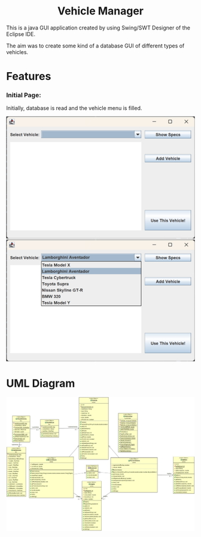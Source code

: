 <h1 align='center'>Vehicle Manager</h1>

This is a java GUI application created by using Swing/SWT Designer of the Eclipse IDE.

The aim was to create some kind of a database GUI of different types of vehicles.

# Features

### Initial Page:

Initially, database is read and the vehicle menu is filled.

<img src="./img/initial-page.png" /> <img src="./img/vehicle-selection.png" /> 

# UML Diagram

![Alt Text](https://github.com/bariscihanoglu/vehicle-manager/blob/main/img/GUI.jpeg)
